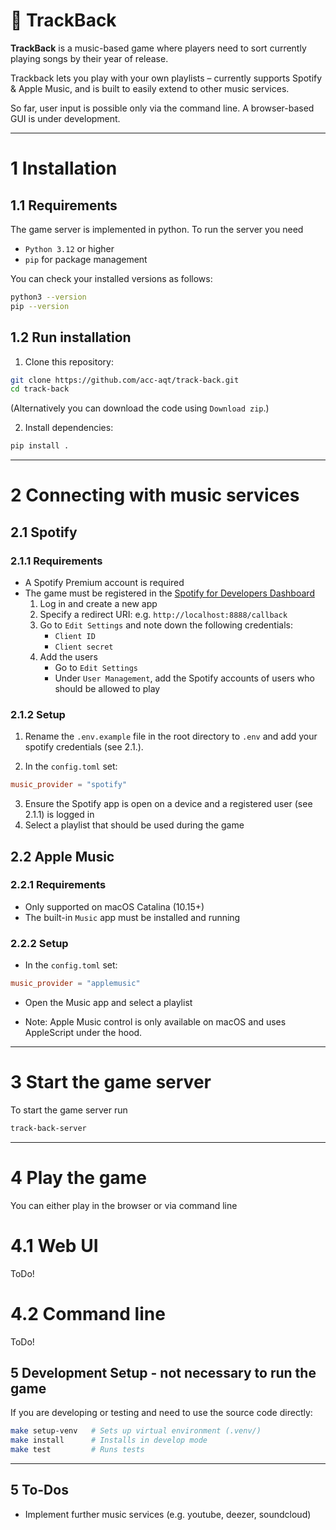 # 🎵 TrackBack

**TrackBack** is a music-based game where players need to sort currently playing songs by their year of release.

Trackback lets you play with your own playlists – currently supports Spotify & Apple Music, and is built to easily extend to other music services.

So far, user input is possible only via the command line. A browser-based GUI is under development. 

-------

# 1 Installation

## 1.1 Requirements

The game server is implemented in python. To run the server you need

- `Python 3.12` or higher
- `pip` for package management

You can check your installed versions as follows:

```bash
python3 --version
pip --version
```

## 1.2 Run installation

1. Clone this repository:
```bash
git clone https://github.com/acc-aqt/track-back.git
cd track-back
```
(Alternatively you can download the code using `Download zip`.)

2. Install dependencies:
```bash
pip install .
```

-------

# 2 Connecting with music services
## 2.1 Spotify

### 2.1.1 Requirements
- A Spotify Premium account is required
- The game must be registered in the [Spotify for Developers Dashboard](https://developer.spotify.com/dashboard/) 
   1. Log in and create a new app
   2. Specify a redirect URI:  e.g. `http://localhost:8888/callback`
   2. Go to `Edit Settings` and note down the following credentials:
      - `Client ID`
      - `Client secret`
   3. Add the users
      - Go to `Edit Settings`
      - Under `User Management`, add the Spotify accounts of users who should be allowed to play

### 2.1.2 Setup

1.  Rename the `.env.example` file in the root directory to `.env` and add your spotify credentials (see 2.1.).

2.  In the `config.toml` set:

```toml
music_provider = "spotify"
```

3. Ensure the Spotify app is open on a device and a registered user (see 2.1.1) is logged in
4. Select a playlist that should be used during the game


## 2.2 Apple Music

### 2.2.1 Requirements
- Only supported on macOS Catalina (10.15+)
- The built-in `Music` app must be installed and running

### 2.2.2 Setup

- In the `config.toml` set:

```toml
music_provider = "applemusic"
```
- Open the Music app and select a playlist

- Note: Apple Music control is only available on macOS and uses AppleScript under the hood.

-------

# 3 Start the game server

To start the game server run
```bash
track-back-server
```

-------

# 4 Play the game

You can either play in the browser or via command line

# 4.1 Web UI

ToDo!

# 4.2 Command line

ToDo!


## 5 Development Setup - not necessary to run the game

If you are developing or testing and need to use the source code directly:

```bash
make setup-venv   # Sets up virtual environment (.venv/)
make install      # Installs in develop mode
make test         # Runs tests
```

-------

## 5 To-Dos

- Implement further music services (e.g. youtube, deezer, soundcloud)
